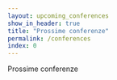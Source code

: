 ```yaml
---
layout: upcoming_conferences
show_in_header: true
title: "Prossime conferenze"
permalink: /conferences
index: 0
---
```


Prossime conferenze